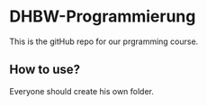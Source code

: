 # DHBW-Programmierung
This is the gitHub repo for our prgramming course.

## How to use?

Everyone should create his own folder. 
